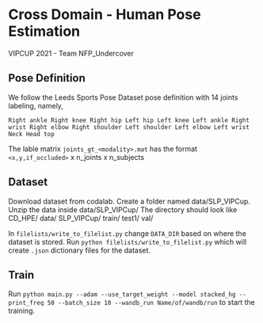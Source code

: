 # Cross Domain - Human Pose Estimation

VIPCUP 2021 - Team NFP_Undercover

## Pose Definition
We follow the Leeds Sports Pose Dataset pose definition with 14 joints labeling, namely, 

`Right ankle
Right knee
Right hip
Left hip
Left knee
Left ankle
Right wrist
Right elbow
Right shoulder
Left shoulder
Left elbow
Left wrist
Neck
Head top`

The lable matrix `joints_gt_<modality>.mat` has the format  `<x,y,if_occluded>` x n_joints x n_subjects 

## Dataset

Download dataset from codalab. Create a folder named data/SLP_VIPCup. Unzip the data inside data/SLP_VIPCup/
The directory should look like
CD_HPE/
    data/
        SLP_VIPCup/
            train/
            test1/
            val/

In `filelists/write_to_filelist.py` change `DATA_DIR` based on where the dataset is stored. Run `python filelists/write_to_filelist.py` which will create `.json` dictionary files for the dataset.

## Train

Run `python main.py --adam --use_target_weight --model stacked_hg --print_freq 50 --batch_size 10 --wandb_run Name/of/wandb/run` to start the training.
